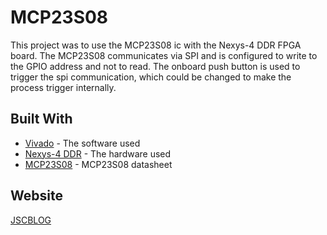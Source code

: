 # MCP23S08

This project was to use the MCP23S08 ic with the Nexys-4 DDR FPGA board. The MCP23S08 communicates via SPI and is configured to write to the GPIO address and not to read. The onboard push button is used to trigger the spi communication, which could be changed to make the process trigger internally.

## Built With

* [Vivado](https://www.xilinx.com/products/design-tools/vivado.html) - The software used
* [Nexys-4 DDR](https://store.digilentinc.com/nexys-4-artix-7-fpga-trainer-board-limited-time-see-nexys4-ddr/) - The hardware used
* [MCP23S08](https://ww1.microchip.com/downloads/en/DeviceDoc/21919e.pdf) - MCP23S08 datasheet

## Website

[JSCBLOG](http://jscblog.com/)



